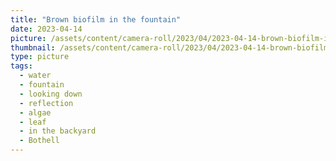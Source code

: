 ```yaml
---
title: "Brown biofilm in the fountain"
date: 2023-04-14
picture: /assets/content/camera-roll/2023/04/2023-04-14-brown-biofilm-in-the-fountain/20230414_210556151_iOS.jpg
thumbnail: /assets/content/camera-roll/2023/04/2023-04-14-brown-biofilm-in-the-fountain/20230414_210556151_iOS-thumbnail.jpg
type: picture
tags:
  - water
  - fountain
  - looking down
  - reflection
  - algae
  - leaf
  - in the backyard
  - Bothell
---
```

